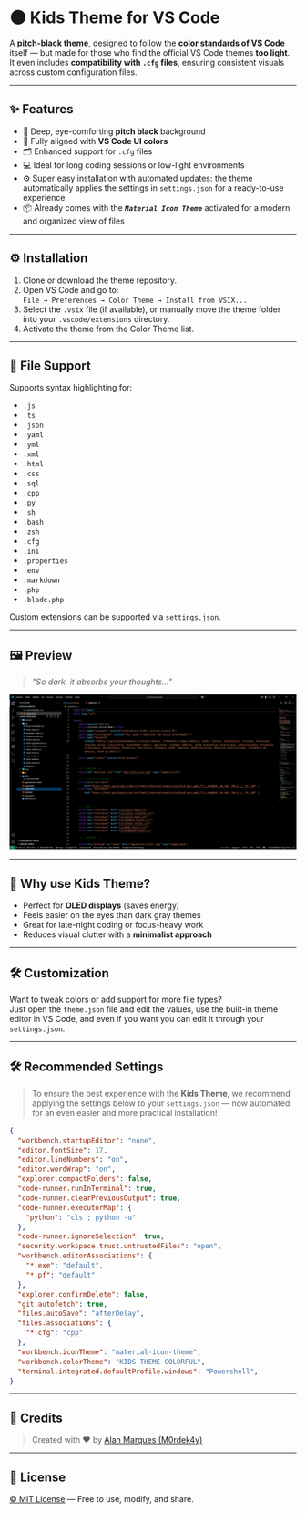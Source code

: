 # 🌑 Kids Theme for VS Code

A **pitch-black theme**, designed to follow the **color standards of VS Code** itself — but made for those who find the official VS Code themes **too light**.  
It even includes **compatibility with `.cfg` files**, ensuring consistent visuals across custom configuration files.

---

## ✨ Features

- 🎨 Deep, eye-comforting **pitch black** background
- 🧩 Fully aligned with **VS Code UI colors**
- 🗂️ Enhanced support for `.cfg` files
- 💻 Ideal for long coding sessions or low-light environments
- ⚙️ Super easy installation with automated updates: the theme automatically applies the settings in `settings.json` for a ready-to-use experience
- 📦 Already comes with the ***`Material Icon Theme`*** activated for a modern and organized view of files

---

## ⚙️ Installation

1. Clone or download the theme repository.
2. Open VS Code and go to:  
   `File → Preferences → Color Theme → Install from VSIX...`
3. Select the `.vsix` file (if available), or manually move the theme folder into your `.vscode/extensions` directory.
4. Activate the theme from the Color Theme list.

---

## 📂 File Support

Supports syntax highlighting for:

- `.js`
- `.ts`
- `.json`
- `.yaml`
- `.yml`
- `.xml`
- `.html`
- `.css`
- `.sql`
- `.cpp`
- `.py`
- `.sh`
- `.bash`
- `.zsh`
- `.cfg`
- `.ini`
- `.properties`
- `.env`
- `.markdown`
- `.php`
- `.blade.php`

Custom extensions can be supported via `settings.json`.

---

## 🖼️ Preview

> _"So dark, it absorbs your thoughts..."_

![Preview](https://github.com/MarqueesDev/kids-theme/blob/main/screenshots/preview.png?raw=true)

---

## 📌 Why use Kids Theme?

- Perfect for **OLED displays** (saves energy)
- Feels easier on the eyes than dark gray themes
- Great for late-night coding or focus-heavy work
- Reduces visual clutter with a **minimalist approach**

---

## 🛠️ Customization

Want to tweak colors or add support for more file types?  
Just open the `theme.json` file and edit the values, use the built-in theme editor in VS Code, 
and even if you want you can edit it through your `settings.json`.

---

## 🛠️ Recommended Settings


> To ensure the best experience with the **Kids Theme**, we recommend applying the settings below to your `settings.json` — now automated for an even easier and more practical installation!

```json
{
  "workbench.startupEditor": "none",
  "editor.fontSize": 17,
  "editor.lineNumbers": "on",
  "editor.wordWrap": "on",
  "explorer.compactFolders": false,
  "code-runner.runInTerminal": true,
  "code-runner.clearPreviousOutput": true,
  "code-runner.executorMap": {
    "python": "cls ; python -u"
  },
  "code-runner.ignoreSelection": true,
  "security.workspace.trust.untrustedFiles": "open",
  "workbench.editorAssociations": {
    "*.exe": "default",
    "*.pf": "default"
  },
  "explorer.confirmDelete": false,
  "git.autofetch": true,
  "files.autoSave": "afterDelay",
  "files.associations": {
    "*.cfg": "cpp"
  },
  "workbench.iconTheme": "material-icon-theme",
  "workbench.colorTheme": "KIDS THEME COLORFUL",
  "terminal.integrated.defaultProfile.windows": "Powershell",
}
```

---

## 🙌 Credits

> Created with ❤️ by [Alan Marques (M0rdek4y)](https://github.com/MarqueesDev)

---

## 🧠 License

[© MIT License](https://github.com/MarqueesDev/kids-theme/blob/main/LICENSE.txt) — Free to use, modify, and share.
